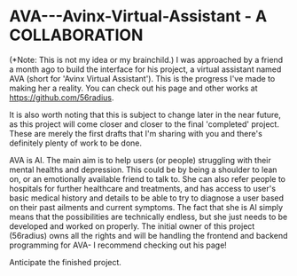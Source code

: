 # AVA---Avinx-Virtual-Assistant - A COLLABORATION
(*Note: This is not my idea or my brainchild.) I was approached by a friend a month ago to build the interface for his project, a virtual assistant named AVA (short for 'Avinx Virtual Assistant'). This is the progress I've made to making her a reality. You can check out his page and other works at https://github.com/56radius. 

It is also worth noting that this is subject to change later in the near future, as this project will come closer and closer to the final 'completed' project. These are merely the first drafts that I'm sharing with you and there's definitely plenty of work to be done.

AVA is AI. The main aim is to help users (or people) struggling with their mental healths and depression. This could be by being a shoulder to lean on, or an emotionally available friend to talk to. She can also refer people to hospitals for further healthcare and treatments, and has access to user's basic medical history and details to be able to try to diagnose a user based on their past ailments and current symptoms. The fact that she is AI simply means that the possibilities are technically endless, but she just needs to be developed and worked on properly. The initial owner of this project (56radius) owns all the rights and will be handling the frontend and backend programming for AVA- I recommend checking out his page!

Anticipate the finished project.
